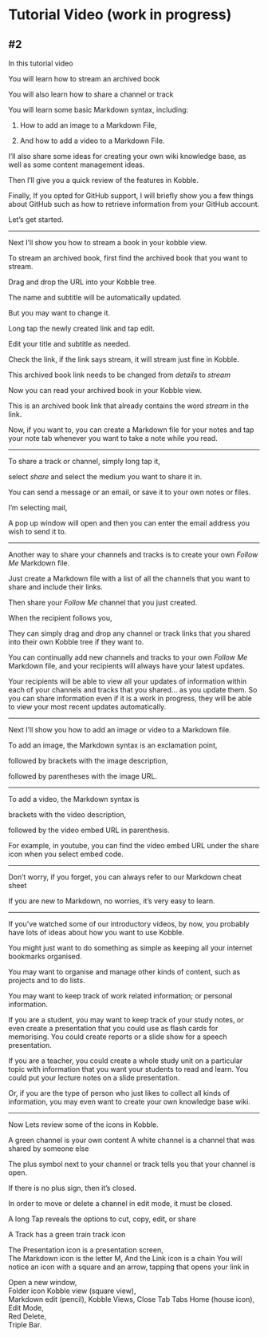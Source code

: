 # Tutorial  Video (work in progress)
## #2

In this tutorial video

You will learn how to stream an archived book

You will also learn how to share a channel or track

You will learn some basic Markdown syntax, including:

1. How to add an image to a Markdown File,

2. And how to add a video to a Markdown File.  

I’ll also share some ideas for creating your own wiki knowledge base, as well as some content management ideas.

Then I’ll give you a quick review of the features in Kobble.

Finally, If you opted for GitHub support, I will briefly show you a few things about GitHub such as how to retrieve information from your GitHub account.

Let’s get started.

***

Next I’ll show you how to stream a book in your kobble view.

To stream an archived book, first find the archived book that you want to stream. 

Drag and drop the URL into your Kobble tree.

The name and subtitle will be automatically updated.

But you may want to change it.

Long tap the newly created link and tap edit.

Edit your title and subtitle as needed.

Check the link, if the link says stream, it will stream just fine in Kobble.

This archived book link needs to be changed from *details* to *stream*

Now you can read your archived book in your Kobble view.

This is an archived book link that already contains the word *stream* in the link.

Now, if you want to, you can create a Markdown file for your notes and tap your note tab whenever you want to take a note while you read.
***

To share a track or channel, simply long tap it, 

select *share* and select the medium you want to share it in. 

You can send a message or an email, or save it to your own notes or files.

I’m selecting mail,  

A pop up window will open and then you can enter the email address you wish to send it to.

***

Another way to share your channels and tracks is to create your own *Follow Me* Markdown file.

Just create a Markdown file with a list of all the channels that you want to share and include their links.

Then share your *Follow Me* channel that you just created.

When the recipient follows you,

They can simply drag and drop any channel or track links that you shared into their own Kobble tree if they want to.

You can continually add new channels and tracks to your own *Follow Me* Markdown file, and your recipients will always have your latest updates.

Your recipients will be able to view all your updates of information within each of your channels and tracks that you shared... as you update them. So you can share information even if it is a work in progress, they will be able to view your most recent updates automatically.

***
Next I’ll show you how to add an image or video to a Markdown file.

To add an image, the Markdown syntax is an exclamation point,

followed by brackets with the image description, 

followed by parentheses with the image URL.

***

To add a video, the Markdown syntax is 

brackets with the video description, 

followed by the video embed URL in parenthesis. 

For example, in youtube, you can find the video embed URL under the share icon when you select embed code.

***

Don’t worry, if you forget, you can always refer to our Markdown cheat sheet 

If you are new to Markdown, no worries, it’s very easy to learn.

***

If you’ve watched some of our introductory videos, by now, you probably have lots of ideas about how you want to use Kobble.

You might just want to do something as simple as keeping all your internet bookmarks organised.

You may want to organise and manage other kinds of content, such as projects and to do lists.

You may want to keep track of work related information; or personal information.

If you are a student, you may want to keep track of your study notes, or even create a presentation that you could use as flash cards for memorising. You could create reports or a slide show for a speech presentation.

If you are a teacher, you could create a whole study unit on a particular topic with information that you want your students to read and learn. You could put your lecture notes on a slide presentation.

Or, if you are the type of person who just likes to collect all kinds of information, you may even want to create your own knowledge base wiki.
***

Now Lets review some of the icons in Kobble. 

A green channel is your own content
A white channel is a channel that was shared by someone else

The plus symbol next to your channel or track tells you that your channel is open.

If there is no plus sign, then it’s closed. 

In order to move or delete a channel in edit mode, it must be closed.

A long Tap reveals the options to cut, copy, edit, or share

A Track has a green train track icon

The Presentation icon is a presentation screen,  
The Markdown icon is the letter M,
And the Link icon is a chain
You will notice an icon with a square and an arrow, tapping that opens your link in 

Open a new window,  
Folder icon
Kobble view (square view),  
Markdown edit (pencil),
Kobble Views,
Close Tab
Tabs
Home (house icon),  
Edit Mode,  
Red Delete,  
Triple Bar. 
